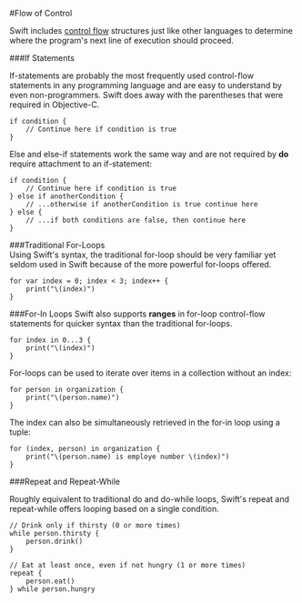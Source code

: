 #Flow of Control  

Swift includes [control flow](https://en.wikipedia.org/wiki/Control_flow)   structures just like other languages to determine where the program's next line of execution should proceed.  

###If Statements  

If-statements are probably the most frequently used control-flow statements in any programming language and are easy to understand by even non-programmers. Swift does away with the parentheses that were required in Objective-C.  
```
if condition {
    // Continue here if condition is true
}
```

Else and else-if statements work the same way and are not required by **do** require attachment to an if-statement:  
```
if condition {
    // Continue here if condition is true
} else if anotherCondition {
    // ...otherwise if anotherCondition is true continue here
} else {
    // ...if both conditions are false, then continue here
}
```

###Traditional For-Loops  
Using Swift's syntax, the traditional for-loop should be very familiar yet seldom used in Swift because of the more powerful for-loops offered.
```
for var index = 0; index < 3; index++ {
    print("\(index)")
}
```

###For-In Loops
Swift also supports **ranges** in for-loop control-flow statements for quicker syntax than the traditional for-loops.  
```
for index in 0...3 {
    print("\(index)")
}
```

For-loops can be used to iterate over items in a collection without an index:  
```
for person in organization {
    print("\(person.name)")
}
```

The index can also be simultaneously retrieved in the for-in loop using a tuple:  
```
for (index, person) in organization {
    print("\(person.name) is employe number \(index)")
}
```

###Repeat and Repeat-While  

Roughly equivalent to traditional do and do-while loops, Swift's repeat and repeat-while offers looping based on a single condition.  

```
// Drink only if thirsty (0 or more times)
while person.thirsty {
    person.drink()
}

// Eat at least once, even if not hungry (1 or more times)
repeat {
    person.eat()
} while person.hungry
```

